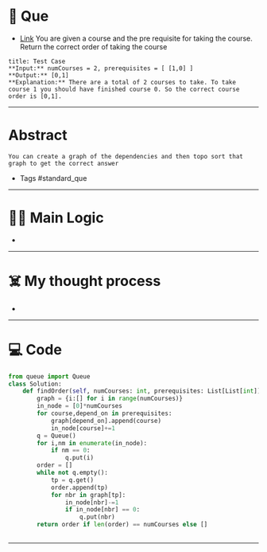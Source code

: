 # 🧩 Que
- [Link](https://leetcode.com/problems/course-schedule-ii/)
You are given a course and the pre requisite for taking the course. Return the correct order of taking the course
```ad-question
title: Test Case
**Input:** numCourses = 2, prerequisites = [ [1,0] ]
**Output:** [0,1]
**Explanation:** There are a total of 2 courses to take. To take course 1 you should have finished course 0. So the correct course order is [0,1].
```

---
# Abstract
```ad-abstract
You can create a graph of the dependencies and then topo sort that graph to get the correct answer
```

- Tags #standard_que 
--- 
# 🕵️‍♂️ Main Logic
- 

---
# ☠️ My thought process
- 
---

# 💻 Code
```python
from queue import Queue
class Solution:
    def findOrder(self, numCourses: int, prerequisites: List[List[int]]) -> List[int]:
        graph = {i:[] for i in range(numCourses)}
        in_node = [0]*numCourses
        for course,depend_on in prerequisites:
            graph[depend_on].append(course)    
            in_node[course]+=1
        q = Queue()
        for i,nm in enumerate(in_node):
            if nm == 0:
                q.put(i)
        order = []
        while not q.empty():
            tp = q.get()
            order.append(tp)
            for nbr in graph[tp]:
                in_node[nbr]-=1
                if in_node[nbr] == 0:
                    q.put(nbr)
        return order if len(order) == numCourses else []
        
```
---
